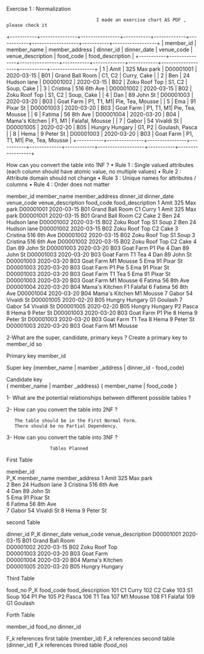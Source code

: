 Exercise 1 : Normalization   
                                                         


                                     I made an exercise chart AS PDF , please check it


+-----------+---------------+----------------+-----------+-------------+------------+-------------------+-----------+------------------+
| member_id | member_name   | member_address | dinner_id | dinner_date | venue_code | venue_description | food_code | food_description |
+-----------+---------------+----------------+-----------+-------------+------------+-------------------+-----------+------------------+
|         1 | Amit          | 325 Max park   | D00001001 | 2020-03-15  | B01        | Grand Ball Room   | C1, C2    | Curry, Cake      |
|         2 | Ben           | 24 Hudson lane | D00001002 | 2020-03-15  | B02        | Zoku Roof Top     | S1, C2    | Soup, Cake       |
|         3 | Cristina      | 516 6th Ave    | D00001002 | 2020-03-15  | B02        | Zoku Roof Top     | S1, C2    | Soup, Cake       |
|         4 | Dan           | 89 John St     | D00001003 | 2020-03-20  | B03        | Goat Farm         | P1, T1, M1| Pie, Tea, Mousse |
|         5 | Ema           | 91 Pixar St    | D00001003 | 2020-03-20  | B03        | Goat Farm         | P1, T1, M1| Pie, Tea, Mousse |
|         6 | Fatima        | 56 8th Ave     | D00001004 | 2020-03-20  | B04        | Mama's Kitchen    | F1, M1    | Falafal, Mousse  |
|         7 | Gabor         | 54 Vivaldi St  | D00001005 | 2020-02-20  | B05        | Hungry Hungary    | G1, P2    | Goulash, Pasca   |
|         8 | Hema          | 9 Peter St     | D00001003 | 2020-03-20  | B03        | Goat Farm         | P1, T1, M1| Pie, Tea, Mousse |
+-----------+---------------+----------------+-----------+-------------+------------+-------------------+-----------+------------------+





How can you convert the table into 1NF ?
•	Rule 1 : Single valued attributes (each column should have atomic value, no multiple values)
•	Rule 2 : Attribute domain should not change
•	Rule 3 : Unique names for attributes / columns
•	Rule 4 : Order does not matter







member_id	member_name   	member_address	 dinner_id	dinner_date	venue_code	venue_description   food_code	     food_description
1	          Amit	         325 Max park    D00001001	2020-03-15  	B01	         Grand Ball Room        C1	             Curry
1	          Amit	         325 Max park    D00001001	2020-03-15  	B01	         Grand Ball Room        C2	             Cake
2	          Ben	         24 Hudson lane  D00001002	2020-03-15  	B02	         Zoku Roof Top     	S1	             Soup
2	          Ben	         24 Hudson lane  D00001002	2020-03-15  	B02	         Zoku Roof Top     	C2	             Cake
3	        Cristina	516 6th Ave    	 D00001002	2020-03-15  	B02	         Zoku Roof Top     	S1	             Soup
3	        Cristina	516 6th Ave      D00001002	2020-03-15  	B02	         Zoku Roof Top     	C2	             Cake
4	         Dan 	         89 John St      D00001003	2020-03-20  	B03	         Goat Farm         	P1	             Pie
4	         Dan 	         89 John St      D00001003	2020-03-20  	B03	         Goat Farm         	T1	             Tea
4	         Dan           	89 John St     	 D00001003	2020-03-20  	B03	         Goat Farm         	M1	            Mousse
5	         Ema	        91 Pixar St    	 D00001003	2020-03-20  	B03	         Goat Farm         	P1	             Pie
5	         Ema	        91 Pixar St    	 D00001003	2020-03-20  	B03	         Goat Farm         	T1	             Tea
5	         Ema	        91 Pixar St    	 D00001003	2020-03-20  	B03	         Goat Farm         	M1	           Mousse
6	        Fatima	        56 8th Ave     	 D00001004	2020-03-20  	B04	         Mama's Kitchen    	F1	          Falafal
6	        Fatima	        56 8th Ave     	 D00001004	2020-03-20  	B04	         Mama's Kitchen    	M1	           Mousse
7	        Gabor	       54 Vivaldi St	 D00001005 	2020-02-20  	B05	         Hungry Hungary    	G1	          Goulash
7	        Gabor	       54 Vivaldi St	 D00001005 	2020-02-20  	B05	         Hungry Hungary    	P2	           Pasca
8	        Hema 	       9 Peter St     	 D00001003	2020-03-20  	B03	         Goat Farm         	P1	            Pie
8	        Hema 	       9 Peter St     	 D00001003	2020-03-20  	B03	         Goat Farm         	T1	            Tea
8	        Hema 	       9 Peter St     	 D00001003	2020-03-20  	B03	         Goat Farm         	M1	          Mousse






2-What are the super, candidate, primary keys ?
Create a primary key to member_id so

Primary key 
member_id 

Super key 
{member_name |  mamber _address  | dinner_id - food_code}

Candidate key  
{ member_name |  mamber _address}
{ member_name |  food_code  }




1-	What are the potential relationships between different possible tables ?

2-	How can you convert the table into 2NF ?

       The table should be in the First Normal Form.
       There should be no Partial Dependency.

3-	How can you convert the table into 3NF ?


                                                                             
                    Tables Planned


First Table


member_id  
P_K     member_name   	member_address
1	Amit	         325 Max park   
2	Ben	         24 Hudson lane 
3	Cristina	516 6th Ave    
4	Dan 	        89 John St     
5	Ema	        91 Pixar St    
6	Fatima	        56 8th Ave     
7	Gabor	       54 Vivaldi St
8	Hema 	       9 Peter St     


second Table

dinner_id 
  P_K	       dinner_date  venue_code	venue_description
D00001001	2020-03-15  	B01	Grand Ball Room   
D00001002	2020-03-15  	B02	Zoku Roof Top     
D00001003	2020-03-20	B03	Goat Farm         
D00001004	2020-03-20	B04	Mama's Kitchen    
D00001005	2020-03-20  	B05	Hungry Hungary    


Third Table 


food_no
P_K	food_code  food_description
101	C1	       Curry
102	C2	       Cake
103	S1	       Soup
104	P1	       Pie
105	P2	       Pasca
106	T1	       Tea
107	M1	       Mousse
108	F1	       Falafal
109	G1	       Goulash


Forth Table 

member_id      	                                                 food_no                                    dinner_id 
  	                                                             
F_k  references  first table  (member_id)	F_k  references  second table  (dinner_id)	F_k  references  thired table  (food_no)



